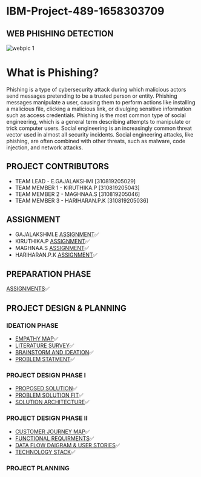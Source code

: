 # IBM-Project-489-1658303709

## WEB PHISHING DETECTION

![webpic 1](https://www.soscanhelp.com/hubfs/Blog%20Images/MITS%20Blogs/Top%20Phishing%20Scams%20of%202021.png)


# What is Phishing?
Phishing is a type of cybersecurity attack during which malicious actors send messages pretending to be a trusted person or entity. Phishing messages manipulate a user, causing them to perform actions like installing a malicious file, clicking a malicious link, or divulging sensitive information such as access credentials. Phishing is the most common type of social engineering, which is a general term describing attempts to manipulate or trick computer users. Social engineering is an increasingly common threat vector used in almost all security incidents. Social engineering attacks, like phishing, are often combined with other threats, such as malware, code injection, and network attacks.


## PROJECT CONTRIBUTORS

- TEAM LEAD - E.GAJALAKSHMI [310819205029]
- TEAM MEMBER 1 - KIRUTHIKA.P [310819205043]
- TEAM MEMBER 2 - MAGHNAA.S [310819205046]
- TEAM MEMBER 3 - HARIHARAN.P.K [310819205036]


## ASSIGNMENT

- GAJALAKSHMI.E [ASSIGNMENT](https://github.com/IBM-EPBL/IBM-Project-489-1658303709/tree/main/Assignments/Gajalakshmi.E(GAJALAKSHMI.E))✅
- KIRUTHIKA.P [ASSIGNMENT](https://github.com/IBM-EPBL/IBM-Project-489-1658303709/tree/main/Assignments/Kiruthika.P(KIRUTHIKA.P))✅
- MAGHNAA.S [ASSIGNMENT](https://github.com/IBM-EPBL/IBM-Project-489-1658303709/tree/main/Assignments/Maghnaa.S(MAGHNAA.S))✅
- HARIHARAN.P.K [ASSIGNMENT](https://github.com/IBM-EPBL/IBM-Project-489-1658303709/tree/main/Assignments/Hariharan.P.K(HARIHARAN.P.K))✅

## PREPARATION PHASE
  [ASSIGNMENTS](https://github.com/IBM-EPBL/IBM-Project-489-1658303709/tree/main/Preparation%20Phase)✅


## PROJECT DESIGN & PLANNING 

  ### IDEATION PHASE 
  
- [EMPATHY MAP](https://github.com/IBM-EPBL/IBM-Project-489-1658303709/blob/main/Project%20Design%20%26%20Planning/Ideation%20Phase/Empathy_map.pdf)✅
- [LITERATURE SURVEY](https://github.com/IBM-EPBL/IBM-Project-489-1658303709/blob/main/Project%20Design%20%26%20Planning/Ideation%20Phase/Literature_Survey.pdf)✅
- [BRAINSTORM AND IDEATION](https://github.com/IBM-EPBL/IBM-Project-489-1658303709/blob/main/Project%20Design%20%26%20Planning/Ideation%20Phase/Brainstroming.pdf)✅
- [PROBLEM STATMENT](https://github.com/IBM-EPBL/IBM-Project-489-1658303709/blob/main/Project%20Design%20%26%20Planning/Ideation%20Phase/Problem_Statement.pdf)✅

 ### PROJECT DESIGN PHASE I 
- [PROPOSED SOLUTION](https://github.com/IBM-EPBL/IBM-Project-489-1658303709/blob/main/Project%20Design%20%26%20Planning/Project%20Design%20Phase%20I/Proposed%20Solution.pdf)✅
- [PROBLEM SOLUTION FIT](https://github.com/IBM-EPBL/IBM-Project-489-1658303709/blob/main/Project%20Design%20%26%20Planning/Project%20Design%20Phase%20I/Problem_solution_fit.pdf)✅
- [SOLUTION ARCHITECTURE](https://github.com/IBM-EPBL/IBM-Project-489-1658303709/blob/main/Project%20Design%20%26%20Planning/Project%20Design%20Phase%20I/Solution%20Architecture.pdf)✅
 ### PROJECT DESIGN PHASE II 
 
- [CUSTOMER JOURNEY MAP](https://github.com/IBM-EPBL/IBM-Project-489-1658303709/blob/main/Project%20Design%20%26%20Planning/Project%20Design%20Phase%20II/Customer%20Journey%20Map.pdf)✅
- [FUNCTIONAL REQUIRMENTS](https://github.com/IBM-EPBL/IBM-Project-489-1658303709/blob/main/Project%20Design%20%26%20Planning/Project%20Design%20Phase%20II/Solution%20Requirements.pdf)✅
- [DATA FLOW DAIGRAM & USER STORIES](https://github.com/IBM-EPBL/IBM-Project-489-1658303709/blob/main/Project%20Design%20%26%20Planning/Project%20Design%20Phase%20II/Data%20Flow%20Diagrams%20and%20User%20Stories%20.pdf)✅
- [TECHNOLOGY STACK](https://github.com/IBM-EPBL/IBM-Project-489-1658303709/blob/main/Project%20Design%20%26%20Planning/Project%20Design%20Phase%20II/Technology%20Architecture.pdf)✅
 ### PROJECT PLANNING 
